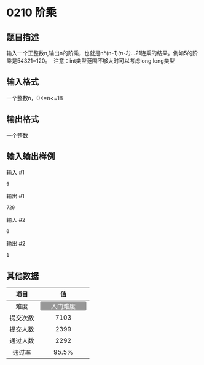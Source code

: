 # 0210 阶乘

## 题目描述

输入一个正整数n,输出n的阶乘，也就是n*(n-1)*(n-2)*…*2*1连乘的结果。例如5的阶乘是5*4*3*2*1=120。&nbsp;&nbsp;注意：int类型范围不够大时可以考虑long long类型

## 输入格式

一个整数n，0<=n<=18

## 输出格式

一个整数

## 输入输出样例

输入 #1
```
6
```
输出 #1
```
720
```
输入 #2
```
0
```
输出 #2
```
1
```

## 其他数据

|项目|值|
|:---:|:---:|
|难度|<span style="text-align: center; display: inline-block; border-radius: 3px; color: white; width: 120px; height: 24px; background-color: #979797">入门难度</span>|
|提交次数|$7103$|
|提交人数|$2399$|
|通过人数|$2292$|
|通过率|$95.5\%$|

